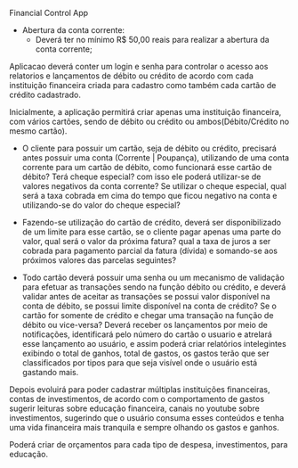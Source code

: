 Financial Control App

- Abertura da conta corrente:
    - Deverá ter no mínimo R$ 50,00 reais para realizar a abertura da conta corrente;
    



Aplicacao deverá conter um login e senha para controlar o acesso aos relatorios e lançamentos de débito ou crédito de acordo com 
cada instituição financeira criada para cadastro como também cada cartão de crédito cadastrado.

Inicialmente, a aplicação permitirá criar apenas uma instituição financeira, com vários cartões, 
sendo de débito ou crédito ou ambos(Débito/Crédito no mesmo cartão).

- O cliente para possuir um cartão, seja de débito ou crédito, precisará antes possuir uma conta (Corrente | Poupança),
utilizando de uma conta corrente para um cartão de débito, como funcionará esse cartão de débito?
Terá cheque especial? com isso ele poderá utilizar-se de valores negativos da conta corrente?
Se utilizar o cheque especial, qual será a taxa cobrada em cima do tempo que ficou negativo na conta e utilizando-se
do valor do cheque especial?

- Fazendo-se utilização do cartão de crédito, deverá ser disponibilizado de um limite para esse cartão, se o cliente pagar apenas uma parte
do valor, qual será o valor da próxima fatura? qual a taxa de juros a ser cobrada para pagamento parcial da fatura (dívida) e somando-se aos próximos valores das parcelas seguintes?

- Todo cartão deverá possuir uma senha ou um mecanismo de validação para efetuar as transações sendo na função débito ou crédito,
e deverá validar antes de aceitar as transações se possui valor disponível na conta de débito, se possui limite disponível na conta de 
crédito? Se o cartão for somente de crédito e chegar uma transação na função de débito ou vice-versa?
Deverá receber os lançamentos por meio de notificações, identificará pelo número do cartão o usuario e atrelará esse lançamento ao usuário, e assim poderá
criar relatórios intelegintes exibindo o total de ganhos, total de gastos, os gastos terão que ser classificados por tipos para que seja visível onde o usuário
está gastando mais.


Depois evoluirá para poder cadastrar múltiplas instituições financeiras, contas de investimentos, de acordo com o comportamento de gastos sugerir leituras
sobre educação financeira, canais no youtube sobre investimentos, sugerindo que o usuário consuma esses conteúdos e tenha uma vida financeira mais
tranquila e sempre olhando os gastos e ganhos.

Poderá criar de orçamentos para cada tipo de despesa, investimentos, para educação.



